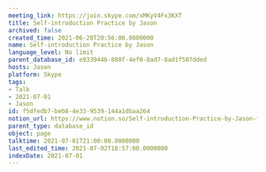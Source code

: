 ```yaml
---
meeting_link: https://join.skype.com/xMKyV4Fx3KXT
title: Self-introduction Practice by Jason
archived: false
created_time: 2021-06-28T20:56:00.0000000
name: Self-introduction Practice by Jason
language_level: No limit
parent_database_id: e9339446-880f-4ef0-8ad7-8ad1f507dded
hosts: Jason
platform: Skype
tags:
- Talk
- 2021-07-01
- Jason
id: f5dfedb7-beb8-4e33-9539-144a1dbaa264
notion_url: https://www.notion.so/Self-introduction-Practice-by-Jason-f5dfedb7beb84e339539144a1dbaa264
parent_type: database_id
object: page
talktime: 2021-07-01T21:00:00.0000000
last_edited_time: 2021-07-02T18:57:00.0000000
indexDate: 2021-07-01
---
```







